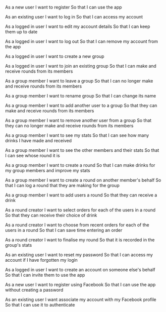 As a new user
I want to register
So that I can use the app

As an existing user
I want to log in
So that I can access my account

As a logged in user
I want to edit my account details
So that I can keep them up to date

As a logged in user
I want to log out
So that I can remove my account from the app

As a logged in user
I want to create a new group

As a logged in user
I want to join an existing group
So that I can make and receive rounds from its members

As a group member
I want to leave a group
So that I can no longer make and receive rounds from its members

As a group member
I want to rename group
So that I can change its name

As a group member
I want to add another user to a group
So that they can make and receive rounds from its members

As a group member
I want to remove another user from a group
So that they can no longer make and receive rounds from its members

As a group member
I want to see my stats
So that I can see how many drinks I have made and received

As a group member
I want to see the other members and their stats
So that I can see whose round it is

As a group member
I want to create a round
So that I can make drinks for my group members and improve my stats

As a group member
I want to create a round on another member's behalf
So that I can log a round that they are making for the group

As a group member
I want to add users a round
So that they can receive a drink

As a round creator
I want to select orders for each of the users in a round
So that they can receive their choice of drink

As a round creator
I want to choose from recent orders for each of the users in a round
So that I can save time entering an order

As a round creator
I want to finalise my round
So that it is recorded in the group's stats








As an existing user
I want to reset my password
So that I can access my account if I have forgotten my login

As a logged in user
I want to create an account on someone else's behalf
So that I can invite them to use the app

As a new user
I want to register using Facebook
So that I can use the app without creating a password

As an existing user
I want associate my account with my Facebook profile
So that I can use it to authenticate


